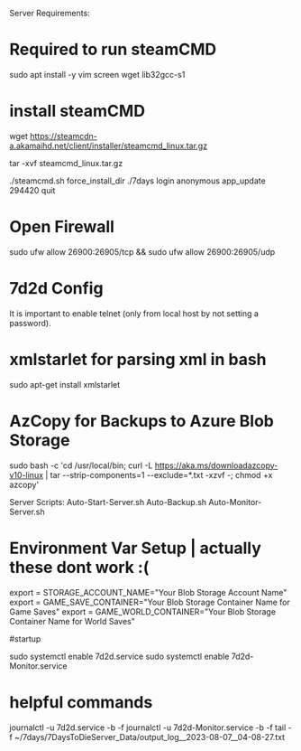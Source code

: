 Server Requirements:
# Required to run steamCMD
sudo apt install -y vim screen wget lib32gcc-s1

# install steamCMD
wget https://steamcdn-a.akamaihd.net/client/installer/steamcmd_linux.tar.gz

tar -xvf steamcmd_linux.tar.gz

./steamcmd.sh
    force_install_dir ./7days
    login anonymous
    app_update 294420
    quit

# Open Firewall
sudo ufw allow 26900:26905/tcp && sudo ufw allow 26900:26905/udp

# 7d2d Config
It is important to enable telnet (only from local host by not setting a password).

# xmlstarlet for parsing xml in bash
sudo apt-get install xmlstarlet

# AzCopy for Backups to Azure Blob Storage
sudo bash -c 'cd /usr/local/bin; curl -L https://aka.ms/downloadazcopy-v10-linux | tar --strip-components=1 --exclude=*.txt -xzvf -; chmod +x azcopy'


Server Scripts:
Auto-Start-Server.sh
Auto-Backup.sh
Auto-Monitor-Server.sh

# Environment Var Setup | actually these dont work :(
export = STORAGE_ACCOUNT_NAME="Your Blob Storage Account Name"
export = GAME_SAVE_CONTAINER="Your Blob Storage Container Name for Game Saves"
export = GAME_WORLD_CONTAINER="Your Blob Storage Container Name for World Saves"

#startup

sudo systemctl enable 7d2d.service
sudo systemctl enable 7d2d-Monitor.service

# helpful commands
journalctl -u 7d2d.service -b -f
journalctl -u 7d2d-Monitor.service -b -f
tail -f ~/7days/7DaysToDieServer_Data/output_log__2023-08-07__04-08-27.txt